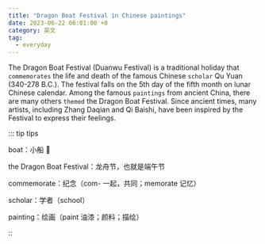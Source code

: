 ```yaml
---
title: "Dragon Boat Festival in Chinese paintings"
date: 2023-06-22 06:01:00 +8
category: 英文
tag:
  - everyday
---
```


The Dragon Boat Festival (Duanwu Festival) is a traditional holiday that `commemorates` the life and death of the famous Chinese `scholar` Qu Yuan (340-278 B.C.). The festival falls on the 5th day of the fifth month on lunar Chinese calendar. Among the famous `paintings` from ancient China, there are many others `themed` the Dragon Boat Festival. Since ancient times, many artists, including Zhang Daqian and Qi Baishi, have been inspired by the Festival to express their feelings.

::: tip tips

boat：小船 🚢

the Dragon Boat Festival：龙舟节，也就是端午节

commemorate：纪念（com- 一起，共同；memorate 记忆）

scholar：学者（school）

painting：绘画（paint 油漆；颜料；描绘）

::
